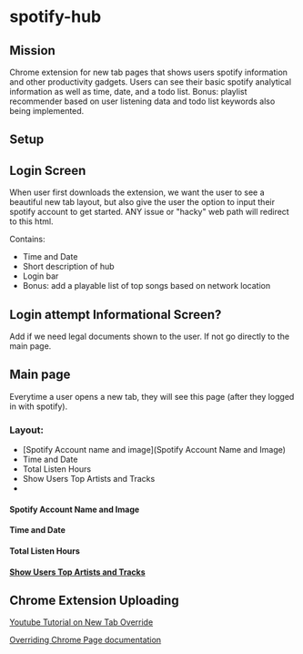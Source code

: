 # spotify-hub

## Mission
Chrome extension for new tab pages that shows users spotify information and other productivity gadgets. 
Users can see their basic spotify analytical information as well as time, date, and a todo list. 
Bonus: playlist recommender based on user listening data and todo list keywords also being implemented.

## Setup


## Login Screen
When user first downloads the extension, we want the user to see a beautiful new tab layout, but also give the user the option to input their spotify account to get started. ANY issue or "hacky" web path will redirect to this html.

Contains:
* Time and Date
* Short description of hub
* Login bar
* Bonus: add a playable list of top songs based on network location

## Login attempt Informational Screen?
Add if we need legal documents shown to the user. If not go directly to the main page.

## Main page
Everytime a user opens a new tab, they will see this page (after they logged in with spotify).

### Layout:
* [Spotify Account name and image](Spotify Account Name and Image)
* Time and Date
* Total Listen Hours
* Show Users Top Artists and Tracks
* 

#### Spotify Account Name and Image

#### Time and Date

#### Total Listen Hours

#### [Show Users Top Artists and Tracks](https://developer.spotify.com/documentation/web-api/reference/personalization/get-users-top-artists-and-tracks/)



## Chrome Extension Uploading
[Youtube Tutorial on New Tab Override](https://www.youtube.com/watch?v=vNb3P5KIxXw)

[Overriding Chrome Page documentation](https://developer.chrome.com/extensions/override)
